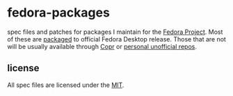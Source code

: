 # fedora-packages

spec files and patches for packages I maintain for the [Fedora Project](http://fedoraproject.org/). Most of these are [packaged](https://admin.fedoraproject.org/pkgdb/users/packages/comzeradd) to official Fedora Desktop release. Those that are not will be usually available through [Copr](http://copr.fedoraproject.org/) or [personal unofficial repos](http://repos.fedorapeople.org/repos/comzeradd/).


## license

All spec files are licensed under the [MIT](http://opensource.org/licenses/MIT).
